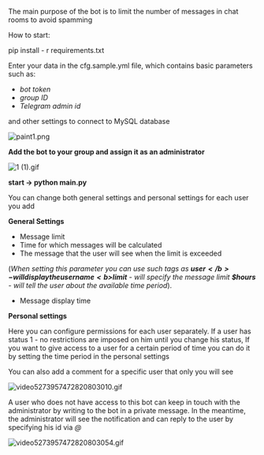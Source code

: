 
The main purpose of the bot is to limit the number of messages in chat rooms to avoid spamming 

How to start:

pip install - r requirements.txt


Enter your data in the cfg.sample.yml file, which contains basic parameters such as:
<i>
- bot token 
- group ID 
- Telegram admin id</i> 

and other settings to connect to MySQL database

![paint1.png](https://mega.nz/file/EmF3XIAS#2ztO0ucGStMErJRWovPZvW7OYPVBpyPbVPuaxmxaI5M)

<b>Add the bot to your group and assign it as an administrator</b>

![1 (1).gif](https://mega.nz/file/0uFRHbIB#AU8JCzsy6bpN7v3PUgKONbwUnOA2xx_1bzyZmm_aYt8)

<b>start -> python main.py</b>

You can change both general settings and personal settings for each user you add


<b>General Settings</b>

- Message limit
- Time for which messages will be calculated 
- The message that the user will see when the limit is exceeded 

 (<i>When setting this parameter you can use such tags as <b>$user</b> - will display the user name <b>$limit</b> - will specify the message limit <b>$hours</b> - will tell the user about the available time period</i>).
- Message display time

<b>Personal settings</b>

Here you can configure permissions for each user separately. If a user has status 1 - no restrictions are imposed on him until you change his status, If you want to give access to a user for a certain period of time you can do it by setting the time period in the personal settings

You can also add a comment for a specific user that only you will see

![video5273957472820803010.gif](https://mega.nz/file/x61WgTAa#0Jyz3m6--ZEz5-NXKx23eR_pFC-xNtYRSg9Sli6ErO0)

A user who does not have access to this bot can keep in touch with the administrator by writing to the bot in a private message. In the meantime, the administrator will see the notification and can reply to the user by specifying his id via <i>@</i>

![video5273957472820803054.gif](https://mega.nz/file/Y7klibSI#i4iD8c8yMI5Wh-EBEeja7WZwAMsMcTSMYXUjE9-bfYc)